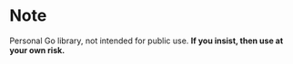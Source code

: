 # Note

Personal Go library, not intended for public use. __If you insist, then use at your own risk.__